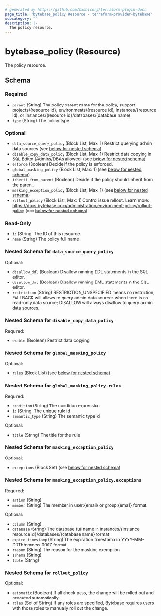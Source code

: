 ```yaml
---
# generated by https://github.com/hashicorp/terraform-plugin-docs
page_title: "bytebase_policy Resource - terraform-provider-bytebase"
subcategory: ""
description: |-
  The policy resource.
---
```


# bytebase_policy (Resource)

The policy resource.



<!-- schema generated by tfplugindocs -->
## Schema

### Required

- `parent` (String) The policy parent name for the policy, support projects/{resource id}, environments/{resource id}, instances/{resource id}, or instances/{resource id}/databases/{database name}
- `type` (String) The policy type.

### Optional

- `data_source_query_policy` (Block List, Max: 1) Restrict querying admin data sources (see [below for nested schema](#nestedblock--data_source_query_policy))
- `disable_copy_data_policy` (Block List, Max: 1) Restrict data copying in SQL Editor (Admins/DBAs allowed) (see [below for nested schema](#nestedblock--disable_copy_data_policy))
- `enforce` (Boolean) Decide if the policy is enforced.
- `global_masking_policy` (Block List, Max: 1) (see [below for nested schema](#nestedblock--global_masking_policy))
- `inherit_from_parent` (Boolean) Decide if the policy should inherit from the parent.
- `masking_exception_policy` (Block List, Max: 1) (see [below for nested schema](#nestedblock--masking_exception_policy))
- `rollout_policy` (Block List, Max: 1) Control issue rollout. Learn more: https://docs.bytebase.com/administration/environment-policy/rollout-policy (see [below for nested schema](#nestedblock--rollout_policy))

### Read-Only

- `id` (String) The ID of this resource.
- `name` (String) The policy full name

<a id="nestedblock--data_source_query_policy"></a>
### Nested Schema for `data_source_query_policy`

Optional:

- `disallow_ddl` (Boolean) Disallow running DDL statements in the SQL editor.
- `disallow_dml` (Boolean) Disallow running DML statements in the SQL editor.
- `restriction` (String) RESTRICTION_UNSPECIFIED means no restriction; FALLBACK will allows to query admin data sources when there is no read-only data source; DISALLOW will always disallow to query admin data sources.


<a id="nestedblock--disable_copy_data_policy"></a>
### Nested Schema for `disable_copy_data_policy`

Required:

- `enable` (Boolean) Restrict data copying


<a id="nestedblock--global_masking_policy"></a>
### Nested Schema for `global_masking_policy`

Optional:

- `rules` (Block List) (see [below for nested schema](#nestedblock--global_masking_policy--rules))

<a id="nestedblock--global_masking_policy--rules"></a>
### Nested Schema for `global_masking_policy.rules`

Required:

- `condition` (String) The condition expression
- `id` (String) The unique rule id
- `semantic_type` (String) The semantic type id

Optional:

- `title` (String) The title for the rule



<a id="nestedblock--masking_exception_policy"></a>
### Nested Schema for `masking_exception_policy`

Optional:

- `exceptions` (Block Set) (see [below for nested schema](#nestedblock--masking_exception_policy--exceptions))

<a id="nestedblock--masking_exception_policy--exceptions"></a>
### Nested Schema for `masking_exception_policy.exceptions`

Required:

- `action` (String)
- `member` (String) The member in user:{email} or group:{email} format.

Optional:

- `column` (String)
- `database` (String) The database full name in instances/{instance resource id}/databases/{database name} format
- `expire_timestamp` (String) The expiration timestamp in YYYY-MM-DDThh:mm:ss.000Z format
- `reason` (String) The reason for the masking exemption
- `schema` (String)
- `table` (String)



<a id="nestedblock--rollout_policy"></a>
### Nested Schema for `rollout_policy`

Optional:

- `automatic` (Boolean) If all check pass, the change will be rolled out and executed automatically.
- `roles` (Set of String) If any roles are specified, Bytebase requires users with those roles to manually roll out the change.


